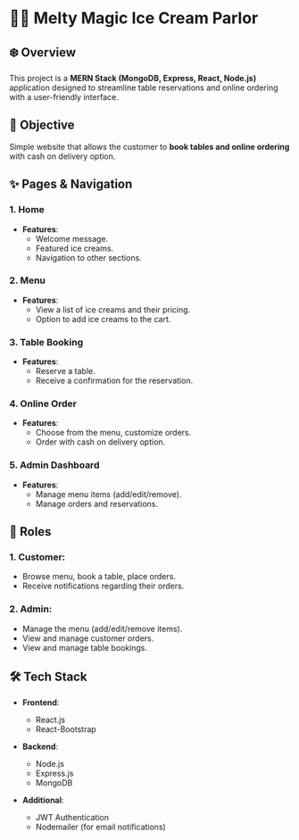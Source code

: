 # 🍨🍨 Melty Magic Ice Cream Parlor

## ❄️ Overview
This project is a **MERN Stack (MongoDB, Express, React, Node.js)** application designed to streamline table reservations and online ordering with a user-friendly interface.

## 🎯 Objective
Simple website that allows the customer to **book tables and online ordering** with cash on delivery option.

## ✨ Pages & Navigation

### 1. **Home**
   - **Features**: 
     - Welcome message.
     - Featured ice creams.
     - Navigation to other sections.

### 2. **Menu**
   - **Features**: 
     - View a list of ice creams and their pricing.
     - Option to add ice creams to the cart.

### 3. **Table Booking**
   - **Features**:
     - Reserve a table.
     - Receive a confirmation for the reservation.

### 4. **Online Order**
   - **Features**: 
     - Choose from the menu, customize orders.
     - Order with cash on delivery option.

### 5. **Admin Dashboard**
   - **Features**: 
     - Manage menu items (add/edit/remove).
     - Manage orders and reservations.

## 🏅 Roles

### 1. **Customer**:
   - Browse menu, book a table, place orders.
   - Receive notifications regarding their orders.

### 2. **Admin**:
   - Manage the menu (add/edit/remove items).
   - View and manage customer orders.
   - View and manage table bookings.

## 🛠️ Tech Stack

- **Frontend**: 
  - React.js
  - React-Bootstrap
  
- **Backend**: 
  - Node.js
  - Express.js
  - MongoDB
  
- **Additional**: 
  - JWT Authentication
  - Nodemailer (for email notifications)



